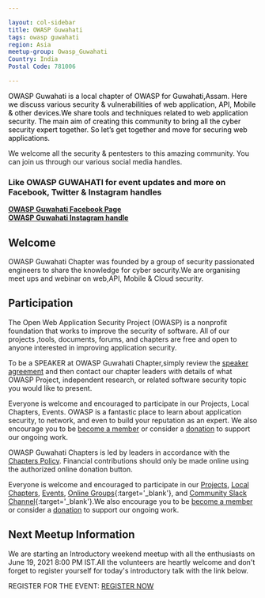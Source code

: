 ```yaml
---

layout: col-sidebar
title: OWASP Guwahati
tags: owasp guwahati
region: Asia
meetup-group: Owasp_Guwahati
Country: India
Postal Code: 781006

---
```


<div style='color:black;'>

OWASP Guwahati is a local chapter of OWASP for Guwahati,Assam. Here we discuss various security & vulnerabilities of web application, API, Mobile & other devices.We  share tools and techniques related to web application security. The main aim of creating this community to bring all the cyber security expert together. So let’s get together and move for securing web applications.

</div>

We welcome all the security & pentesters to this amazing community. You can join us through our various social media handles.

### Like OWASP GUWAHATI for event updates and more on Facebook, Twitter & Instagram handles<br>
**[OWASP Guwahati Facebook Page](https://www.facebook.com/OWASP-Guwahati-104276475234433)**<br>
**[OWASP Guwahati Instagram handle](https://www.instagram.com/owasp_guwahati/)**

## Welcome
OWASP Guwahati Chapter was founded by a group of security passionated engineers to share the knowledge for cyber security.We are organising meet ups and webinar on web,API, Mobile & Cloud security.

## Participation
The Open Web Application Security Project (OWASP) is a nonprofit foundation that works to improve the security of software. All of our projects ,tools, documents, forums, and chapters are free and open to anyone interested in improving application security.  

To be a SPEAKER at OWASP Guwahati Chapter,simply review the [speaker agreement](/www-policy/legal/speaker-agreement) and then contact our chapter leaders with details of what OWASP Project, independent research, or related software security topic you would like to present.

Everyone is welcome and encouraged to participate in our Projects, Local Chapters, Events. OWASP is a fantastic place to learn about application security, to network, and even to build your reputation as an expert. We also encourage you to be [become a member](/membership) or consider a [donation](/donate) to support our ongoing work.

OWASP Guwahati Chapters is led by leaders in accordance with the [Chapters Policy](/www-policy/operational/chapters). Financial contributions should only be made online using the authorized online donation button. 

Everyone is welcome and encouraged to participate in our [Projects](/projects/), [Local Chapters](/chapters/), [Events](/events/), [Online Groups](https://groups.google.com/a/owasp.com/){:target='_blank'}, and [Community Slack Channel](https://owasp.slack.com/){:target='_blank'}.We also encourage you to be [become a member](/membership/) or consider a [donation](/donate/) to support our ongoing work.

## Next Meetup Information
We are starting an Introductory weekend meetup with all the enthusiasts on June 19, 2021 8:00 PM IST.All the volunteers are heartly welcome and don't forget to register yourself for today's introductory talk with the link below.

REGISTER FOR THE EVENT:
<a href="http://bit.ly/owasp-ghy-1">REGISTER NOW</a>


